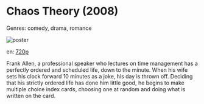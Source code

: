 # Chaos Theory (2008)

Genres: comedy, drama, romance

![poster](http://image.tmdb.org/t/p/w500/meGqIEASLytm6gBcHzfmGCSNUYP.jpg)

en:
  [720p](magnet:?xt=urn:btih:BE6CAF632E026D4E79BC7EAD1CA5745C2A307922&tr=udp://glotorrents.pw:6969/announce&tr=udp://tracker.opentrackr.org:1337/announce&tr=udp://torrent.gresille.org:80/announce&tr=udp://tracker.openbittorrent.com:80&tr=udp://tracker.coppersurfer.tk:6969&tr=udp://tracker.leechers-paradise.org:6969&tr=udp://p4p.arenabg.ch:1337&tr=udp://tracker.internetwarriors.net:1337)
  


Frank Allen, a professional speaker who lectures on time management has a perfectly ordered and scheduled life, down to the minute. When his wife sets his clock forward 10 minutes as a joke, his day is thrown off. Deciding that his strictly ordered life has done him little good, he begins to make multiple choice index cards, choosing one at random and doing what is written on the card.